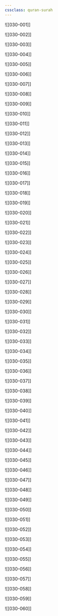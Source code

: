 ```yaml
---
cssclass: quran-surah
---
```


![[030-001]]

![[030-002]]

![[030-003]]

![[030-004]]

![[030-005]]

![[030-006]]

![[030-007]]

![[030-008]]

![[030-009]]

![[030-010]]

![[030-011]]

![[030-012]]

![[030-013]]

![[030-014]]

![[030-015]]

![[030-016]]

![[030-017]]

![[030-018]]

![[030-019]]

![[030-020]]

![[030-021]]

![[030-022]]

![[030-023]]

![[030-024]]

![[030-025]]

![[030-026]]

![[030-027]]

![[030-028]]

![[030-029]]

![[030-030]]

![[030-031]]

![[030-032]]

![[030-033]]

![[030-034]]

![[030-035]]

![[030-036]]

![[030-037]]

![[030-038]]

![[030-039]]

![[030-040]]

![[030-041]]

![[030-042]]

![[030-043]]

![[030-044]]

![[030-045]]

![[030-046]]

![[030-047]]

![[030-048]]

![[030-049]]

![[030-050]]

![[030-051]]

![[030-052]]

![[030-053]]

![[030-054]]

![[030-055]]

![[030-056]]

![[030-057]]

![[030-058]]

![[030-059]]

![[030-060]]

